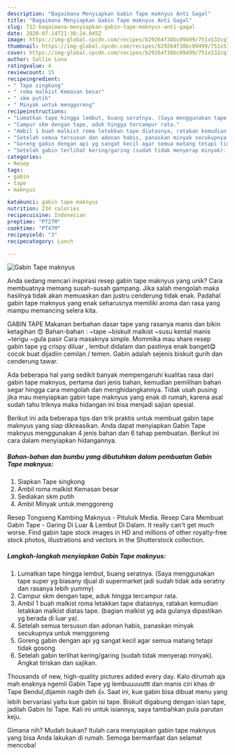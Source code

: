 ```yaml
---
description: "Bagaimana Menyiapkan Gabin Tape maknyus Anti Gagal"
title: "Bagaimana Menyiapkan Gabin Tape maknyus Anti Gagal"
slug: 712-bagaimana-menyiapkan-gabin-tape-maknyus-anti-gagal
date: 2020-07-14T21:38:24.045Z
image: https://img-global.cpcdn.com/recipes/b29264f38bc09499/751x532cq70/gabin-tape-maknyus-foto-resep-utama.jpg
thumbnail: https://img-global.cpcdn.com/recipes/b29264f38bc09499/751x532cq70/gabin-tape-maknyus-foto-resep-utama.jpg
cover: https://img-global.cpcdn.com/recipes/b29264f38bc09499/751x532cq70/gabin-tape-maknyus-foto-resep-utama.jpg
author: Sallie Luna
ratingvalue: 4
reviewcount: 15
recipeingredient:
- " Tape singkong"
- " roma malkist Kemasan besar"
- " skm putih"
- " Minyak untuk menggoreng"
recipeinstructions:
- "Lumatkan tape hingga lembut, buang seratnya. (Saya menggunakan tape super yg biasany djual di supermarket jadi sudah tidak ada seratny dan rasanya lebih yummy)"
- "Campur skm dengan tape, aduk hingga tercampur rata."
- "Ambil 1 buah malkist roma letakkan tape diatasnya, ratakan kemudian letakkan malkist diatas tape. (bagian malkist yg ada gulanya dipastikan yg berada di luar ya)."
- "Setelah semua tersusun dan adonan habis, panaskan minyak secukupnya untuk menggoreng"
- "Goreng gabin dengan api yg sangat kecil agar semua matang tetapi tidak gosong"
- "Setelah gabin terlihat kering/garing (sudah tidak menyerap minyak). Angkat tiriskan dan sajikan."
categories:
- Resep
tags:
- gabin
- tape
- maknyus

katakunci: gabin tape maknyus 
nutrition: 234 calories
recipecuisine: Indonesian
preptime: "PT27M"
cooktime: "PT47M"
recipeyield: "3"
recipecategory: Lunch

---
```



![Gabin Tape maknyus](https://img-global.cpcdn.com/recipes/b29264f38bc09499/751x532cq70/gabin-tape-maknyus-foto-resep-utama.jpg)

Anda sedang mencari inspirasi resep gabin tape maknyus yang unik? Cara membuatnya memang susah-susah gampang. Jika salah mengolah maka hasilnya tidak akan memuaskan dan justru cenderung tidak enak. Padahal gabin tape maknyus yang enak seharusnya memiliki aroma dan rasa yang mampu memancing selera kita.

GABIN TAPE Makanan berbahan dasar tape yang rasanya manis dan bikin ketagihan 😍 Bahan-bahan : ~tape ~biskuit malkist ~susu kental manis ~terigu ~gula pasir Cara masaknya simple. Mommika mau share resep gabin tape yg crispy diluar , lembut didalam dan pastinya enak banget😋 cocok buat dijadiin cemilan / temen. Gabin adalah sejenis biskuit gurih dan cenderung tawar.

Ada beberapa hal yang sedikit banyak mempengaruhi kualitas rasa dari gabin tape maknyus, pertama dari jenis bahan, kemudian pemilihan bahan segar hingga cara mengolah dan menghidangkannya. Tidak usah pusing jika mau menyiapkan gabin tape maknyus yang enak di rumah, karena asal sudah tahu triknya maka hidangan ini bisa menjadi sajian spesial.


Berikut ini ada beberapa tips dan trik praktis untuk membuat gabin tape maknyus yang siap dikreasikan. Anda dapat menyiapkan Gabin Tape maknyus menggunakan 4 jenis bahan dan 6 tahap pembuatan. Berikut ini cara dalam menyiapkan hidangannya.

<!--inarticleads1-->

##### Bahan-bahan dan bumbu yang dibutuhkan dalam pembuatan Gabin Tape maknyus:

1. Siapkan  Tape singkong
1. Ambil  roma malkist Kemasan besar
1. Sediakan  skm putih
1. Ambil  Minyak untuk menggoreng


Resep Tongseng Kambing Maknyus - Pituluik Media. Resep Cara Membuat Gabin Tape - Garing Di Luar &amp; Lembut Di Dalam. It really can&#39;t get much worse. Find gabin tape stock images in HD and millions of other royalty-free stock photos, illustrations and vectors in the Shutterstock collection. 

<!--inarticleads2-->

##### Langkah-langkah menyiapkan Gabin Tape maknyus:

1. Lumatkan tape hingga lembut, buang seratnya. (Saya menggunakan tape super yg biasany djual di supermarket jadi sudah tidak ada seratny dan rasanya lebih yummy)
1. Campur skm dengan tape, aduk hingga tercampur rata.
1. Ambil 1 buah malkist roma letakkan tape diatasnya, ratakan kemudian letakkan malkist diatas tape. (bagian malkist yg ada gulanya dipastikan yg berada di luar ya).
1. Setelah semua tersusun dan adonan habis, panaskan minyak secukupnya untuk menggoreng
1. Goreng gabin dengan api yg sangat kecil agar semua matang tetapi tidak gosong
1. Setelah gabin terlihat kering/garing (sudah tidak menyerap minyak). Angkat tiriskan dan sajikan.


Thousands of new, high-quality pictures added every day. Kalo dirumah aja mah enaknya ngemil Gabin Tape yg lembuuuuuttt dan manis ciri khas dr Tape Bendul,dijamin nagih deh 👍. Saat ini, kue gabin bisa dibuat menu yang lebih bervariasi yaitu kue gabin isi tape. Biskuit digabung dengan isian tape, jadilah Gabin Isi Tape. Kali ini untuk isiannya, saya tambahkan pula parutan keju. 

Gimana nih? Mudah bukan? Itulah cara menyiapkan gabin tape maknyus yang bisa Anda lakukan di rumah. Semoga bermanfaat dan selamat mencoba!

